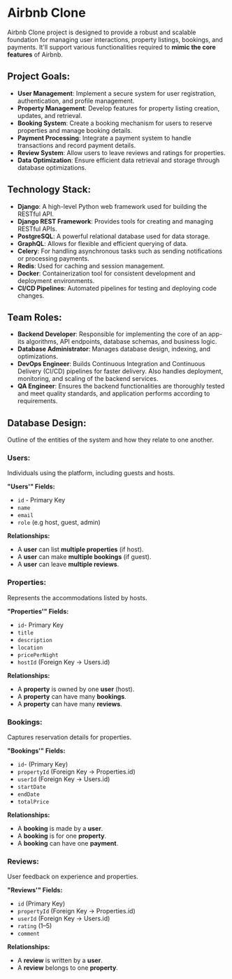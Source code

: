 # Airbnb Clone

 Airbnb Clone project is designed to provide a robust and scalable foundation for managing user interactions, property listings, bookings, and payments. It'll support various functionalities required to **mimic the core features** of Airbnb. 

 ## Project Goals:
 * **User Management**: Implement a secure system for user registration, authentication, and profile management.
 * **Property Management**: Develop features for property listing creation, updates, and retrieval.
* **Booking System**: Create a booking mechanism for users to reserve properties and manage booking details.
* **Payment Processing**: Integrate a payment system to handle transactions and record payment details.
* **Review System**: Allow users to leave reviews and ratings for properties.
* **Data Optimization**: Ensure efficient data retrieval and storage through database optimizations.


 ## Technology Stack:
* **Django**: A high-level Python web framework used for building the RESTful API.
* **Django REST Framework**: Provides tools for creating and managing RESTful APIs.
* **PostgreSQL**: A powerful relational database used for data storage.
* **GraphQL**: Allows for flexible and efficient querying of data.
* **Celery**: For handling asynchronous tasks such as sending notifications or processing payments.
* **Redis**: Used for caching and session management.
* **Docker**: Containerization tool for consistent development and deployment environments.
* **CI/CD Pipelines**: Automated pipelines for testing and deploying code changes.

## Team Roles:
* **Backend Developer**: Responsible for implementing the core of an app- its algorithms, API endpoints, database schemas, and business logic.
* **Database Administrator**: Manages database design, indexing, and optimizations.
* **DevOps Engineer**: Builds Continuous Integration and Continuous Delivery (CI/CD) pipelines for faster delivery. Also handles deployment, monitoring, and scaling of the backend services.
* **QA Engineer**: Ensures the backend functionalities are thoroughly tested and meet quality standards, and application performs according to requirements.

## Database Design:
Outline of the entities of the system and how they relate to one another.

### **Users**:
Individuals using the platform, including guests and hosts.

**"Users'" Fields:**
* `id` - Primary Key
* `name`
* `email`
* `role` (e.g host, guest, admin)

**Relationships:**
* A **user** can list **multiple properties** (if host).
* A **user** can make **multiple bookings** (if guest).
* A **user** can leave **multiple reviews**.


### **Properties**:
Represents the accommodations listed by hosts.

**"Properties'" Fields:**
- `id`- Primary Key
- `title`
- `description`
- `location`
- `pricePerNight`
- `hostId` (Foreign Key → Users.id)

**Relationships:**
- A **property** is owned by one **user** (host).
- A **property** can have many **bookings**.
- A **property** can have many **reviews**.


### **Bookings**:
Captures reservation details for properties.

**"Bookings'" Fields:**
- `id`- (Primary Key)
- `propertyId` (Foreign Key → Properties.id)
- `userId` (Foreign Key → Users.id)
- `startDate`
- `endDate`
- `totalPrice`

**Relationships:**
- A **booking** is made by a **user**.
- A **booking** is for one **property**.
- A **booking** can have one **payment**.


### **Reviews**:
User feedback on experience and properties.

**"Reviews'" Fields:**
- `id` (Primary Key)
- `propertyId` (Foreign Key → Properties.id)
- `userId` (Foreign Key → Users.id)
- `rating` (1–5)
- `comment`

**Relationships:**
- A **review** is written by a **user**.
- A **review** belongs to one **property**.
